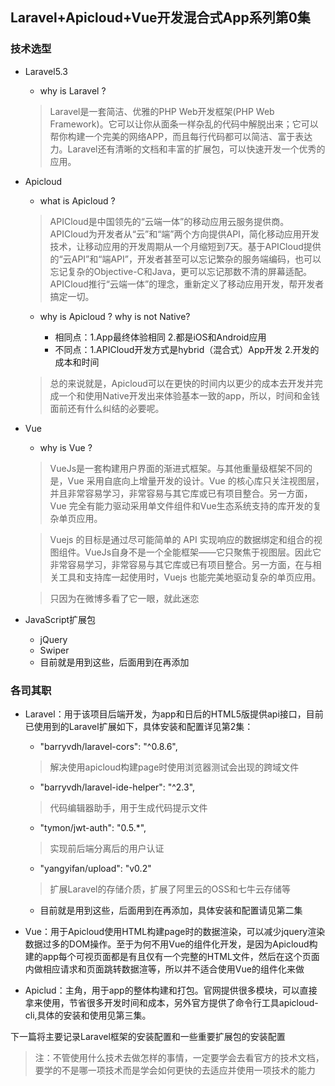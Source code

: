 ## Laravel+Apicloud+Vue开发混合式App系列第0集


### 技术选型

- Laravel5.3
	- why is Laravel ?
	> Laravel是一套简洁、优雅的PHP Web开发框架(PHP Web Framework)。它可以让你从面条一样杂乱的代码中解脱出来；它可以帮你构建一个完美的网络APP，而且每行代码都可以简洁、富于表达力。Laravel还有清晰的文档和丰富的扩展包，可以快速开发一个优秀的应用。

- Apicloud
	- what is Apicloud ?
	> APICloud是中国领先的“云端一体”的移动应用云服务提供商。APICloud为开发者从“云”和“端”两个方向提供API，简化移动应用开发技术，让移动应用的开发周期从一个月缩短到7天。基于APICloud提供的“云API”和“端API”，开发者甚至可以忘记繁杂的服务端编码，也可以忘记复杂的Objective-C和Java，更可以忘记那数不清的屏幕适配。APICloud推行“云端一体”的理念，重新定义了移动应用开发，帮开发者搞定一切。
	
	- why is Apicloud ? why is not Native?

		- 相同点：1.App最终体验相同 2.都是iOS和Android应用
		- 不同点：1.APICloud开发方式是hybrid（混合式）App开发 2.开发的成本和时间
	> 总的来说就是，Apicloud可以在更快的时间内以更少的成本去开发并完成一个和使用Native开发出来体验基本一致的app，所以，时间和金钱面前还有什么纠结的必要呢。

- Vue
	- why is Vue ?
	> VueJs是一套构建用户界面的渐进式框架。与其他重量级框架不同的是，Vue 采用自底向上增量开发的设计。Vue 的核心库只关注视图层，并且非常容易学习，非常容易与其它库或已有项目整合。另一方面，Vue 完全有能力驱动采用单文件组件和Vue生态系统支持的库开发的复杂单页应用。

	> Vuejs 的目标是通过尽可能简单的 API 实现响应的数据绑定和组合的视图组件。VueJs自身不是一个全能框架——它只聚焦于视图层。因此它非常容易学习，非常容易与其它库或已有项目整合。另一方面，在与相关工具和支持库一起使用时，Vuejs 也能完美地驱动复杂的单页应用。

	> 只因为在微博多看了它一眼，就此迷恋

- JavaScript扩展包 
	- jQuery
	- Swiper
	- 目前就是用到这些，后面用到在再添加


### 各司其职

- Laravel：用于该项目后端开发，为app和日后的HTML5版提供api接口，目前已使用到的Laravel扩展如下，具体安装和配置详见第2集：
	- "barryvdh/laravel-cors": "^0.8.6",
	> 解决使用apicloud构建page时使用浏览器测试会出现的跨域文件

	- "barryvdh/laravel-ide-helper": "^2.3",
	> 代码编辑器助手，用于生成代码提示文件

	- "tymon/jwt-auth": "0.5.*",
	> 实现前后端分离后的用户认证

	- "yangyifan/upload": "v0.2"
	> 扩展Laravel的存储介质，扩展了阿里云的OSS和七牛云存储等

	- 目前就是用到这些，后面用到在再添加，具体安装和配置请见第二集

- Vue：用于Apicloud使用HTML构建page时的数据渲染，可以减少jquery渲染数据过多的DOM操作。至于为何不用Vue的组件化开发，是因为Apicloud构建的app每个可视页面都是有且仅有一个完整的HTML文件，然后在这个页面内做相应请求和页面跳转数据渲等，所以并不适合使用Vue的组件化来做

- Apiclud：主角，用于app的整体构建和打包。官网提供很多模块，可以直接拿来使用，节省很多开发时间和成本，另外官方提供了命令行工具apicloud-cli,具体的安装和使用见第三集。


下一篇将主要记录Laravel框架的安装配置和一些重要扩展包的安装配置

>注：不管使用什么技术去做怎样的事情，一定要学会去看官方的技术文档，要学的不是哪一项技术而是学会如何更快的去适应并使用一项技术的能力